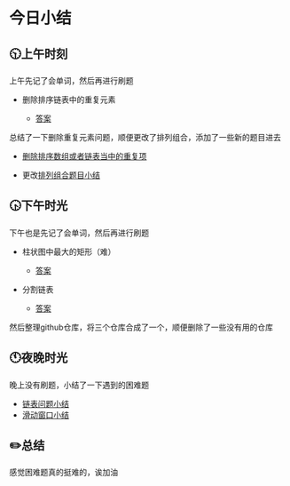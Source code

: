 # 今日小结

## :clock1030:上午时刻

上午先记了会单词，然后再进行刷题

* 删除排序链表中的重复元素

  * [答案](https://github.com/zhou-ning/LeetCode/blob/master/leetCode/deleteDuplicates.java)

总结了一下删除重复元素问题，顺便更改了排列组合，添加了一些新的题目进去

* [删除排序数组或者链表当中的重复项](https://www.cnblogs.com/zhou-ning/articles/13308805.html)

* 更改[排列组合题目小结](https://www.cnblogs.com/zhou-ning/articles/13183953.html)


## :clock430:下午时光

下午也是先记了会单词，然后再进行刷题
* 柱状图中最大的矩形（难）

  * [答案](https://github.com/zhou-ning/LeetCode/blob/master/leetCode/largestRectangleArea.java)
* 分割链表

  * [答案](https://github.com/zhou-ning/LeetCode/blob/master/leetCode/partition.java)

然后整理github仓库，将三个仓库合成了一个，顺便删除了一些没有用的仓库

## :clock11:夜晚时光

晚上没有刷题，小结了一下遇到的困难题

* [链表问题小结](https://www.cnblogs.com/zhou-ning/articles/13308795.html)
* [滑动窗口小结](https://www.cnblogs.com/zhou-ning/articles/13308786.html)

## :pencil2:总结

感觉困难题真的挺难的，诶加油
